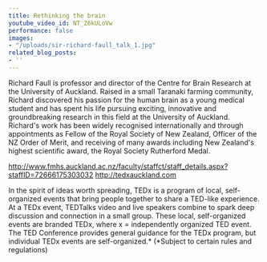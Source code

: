 ```yaml
---
title: Rethinking the brain
youtube_video_id: NT_Z6kULoVw
performance: false
images:
- "/uploads/sir-richard-faull_talk_1.jpg"
related_blog_posts:
- ''
---
```


Richard Faull is professor and director of the Centre for Brain Research at the University of Auckland. Raised in a small Taranaki farming community, Richard discovered his passion for the human brain as a young medical student and has spent his life pursuing exciting, innovative and groundbreaking research in this field at the University of Auckland. Richard's work has been widely recognised internationally and through appointments as Fellow of the Royal Society of New Zealand, Officer of the NZ Order of Merit, and receiving of many awards including New Zealand's highest scientific award, the Royal Society Rutherford Medal.

http://www.fmhs.auckland.ac.nz/faculty/staffct/staff_details.aspx?staffID=72666175303032
http://tedxauckland.com

In the spirit of ideas worth spreading, TEDx is a program of local, self-organized events that bring people together to share a TED-like experience. At a TEDx event, TEDTalks video and live speakers combine to spark deep discussion and connection in a small group. These local, self-organized events are branded TEDx, where x = independently organized TED event. The TED Conference provides general guidance for the TEDx program, but individual TEDx events are self-organized.* (*Subject to certain rules and regulations)
